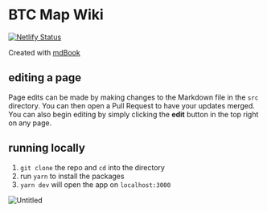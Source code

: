 # BTC Map Wiki

[![Netlify Status](https://api.netlify.com/api/v1/badges/ad0aeac1-48c2-46ae-b117-5d350d6362ef/deploy-status)](https://app.netlify.com/sites/btcmap-wiki/deploys)

Created with [mdBook](https://github.com/rust-lang/mdBook)

## editing a page

Page edits can be made by making changes to the Markdown file in the `src` directory. You can then open a Pull Request to have your updates merged. You can also begin editing by simply clicking the **edit** button in the top right on any page.

## running locally

1. `git clone` the repo and `cd` into the directory
2. run `yarn` to install the packages
3. `yarn dev` will open the app on `localhost:3000`

![Untitled](https://user-images.githubusercontent.com/85003930/194117128-2f96bafd-2379-407a-a584-6c03396a42cc.png)
